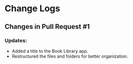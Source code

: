 # Change Logs

## Changes in Pull Request #1

### Updates:
- Added a title to the Book Library app.
- Restructured the files and folders for better organization.
